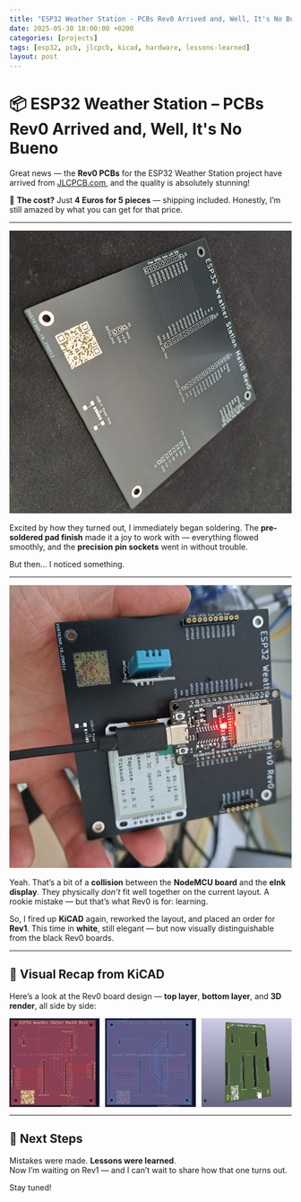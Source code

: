 ```yaml
---
title: "ESP32 Weather Station - PCBs Rev0 Arrived and, Well, It's No Bueno"
date: 2025-05-30 18:00:00 +0200
categories: [projects]
tags: [esp32, pcb, jlcpcb, kicad, hardware, lessons-learned]
layout: post
---
```


# 📦 ESP32 Weather Station – PCBs Rev0 Arrived and, Well, It's No Bueno

Great news — the **Rev0 PCBs** for the ESP32 Weather Station project have arrived from [JLCPCB.com](https://jlcpcb.com), and the quality is absolutely stunning!

💸 **The cost?** Just **4 Euros for 5 pieces** — shipping included. Honestly, I’m still amazed by what you can get for that price.

---

![Rev0 PCB Front](/assets/img/esp32-mark0/rev0-front.png)

Excited by how they turned out, I immediately began soldering. The **pre-soldered pad finish** made it a joy to work with — everything flowed smoothly, and the **precision pin sockets** went in without trouble.

But then... I noticed something.

---

![Rev0 Populated](/assets/img/esp32-mark0/rev0-populated.png)

Yeah. That’s a bit of a **collision** between the **NodeMCU board** and the **eInk display**. They physically *don’t* fit well together on the current layout. A rookie mistake — but that’s what Rev0 is for: learning.

So, I fired up **KiCAD** again, reworked the layout, and placed an order for **Rev1**. This time in **white**, still elegant — but now visually distinguishable from the black Rev0 boards.

---

## 🧠 Visual Recap from KiCAD

Here’s a look at the Rev0 board design — **top layer**, **bottom layer**, and **3D render**, all side by side:

<div style="display: flex; gap: 10px; justify-content: center; flex-wrap: wrap;">
  <img src="/assets/img/esp32-mark0/rev1-top.png" alt="Top Layer" width="32%" />
  <img src="/assets/img/esp32-mark0/rev1-bottom.png" alt="Bottom Layer" width="32%" />
  <img src="/assets/img/esp32-mark0/rev1-3d-view.png" alt="3D View" width="32%" />
</div>

---

## 🚀 Next Steps

Mistakes were made. **Lessons were learned**.  
Now I’m waiting on Rev1 — and I can’t wait to share how that one turns out.

Stay tuned!
